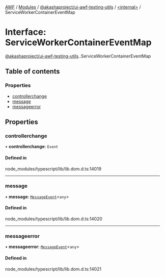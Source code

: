[AWF](../README.md) / [Modules](../modules.md) / [@akashaproject/ui-awf-testing-utils](../modules/akashaproject_ui_awf_testing_utils.md) / [<internal\>](../modules/akashaproject_ui_awf_testing_utils._internal_.md) / ServiceWorkerContainerEventMap

# Interface: ServiceWorkerContainerEventMap

[@akashaproject/ui-awf-testing-utils](../modules/akashaproject_ui_awf_testing_utils.md).[<internal>](../modules/akashaproject_ui_awf_testing_utils._internal_.md).ServiceWorkerContainerEventMap

## Table of contents

### Properties

- [controllerchange](akashaproject_ui_awf_testing_utils._internal_.ServiceWorkerContainerEventMap.md#controllerchange)
- [message](akashaproject_ui_awf_testing_utils._internal_.ServiceWorkerContainerEventMap.md#message)
- [messageerror](akashaproject_ui_awf_testing_utils._internal_.ServiceWorkerContainerEventMap.md#messageerror)

## Properties

### controllerchange

• **controllerchange**: `Event`

#### Defined in

node_modules/typescript/lib/lib.dom.d.ts:14019

___

### message

• **message**: [`MessageEvent`](../modules/akashaproject_ui_awf_testing_utils._internal_.md#messageevent)<`any`\>

#### Defined in

node_modules/typescript/lib/lib.dom.d.ts:14020

___

### messageerror

• **messageerror**: [`MessageEvent`](../modules/akashaproject_ui_awf_testing_utils._internal_.md#messageevent)<`any`\>

#### Defined in

node_modules/typescript/lib/lib.dom.d.ts:14021

